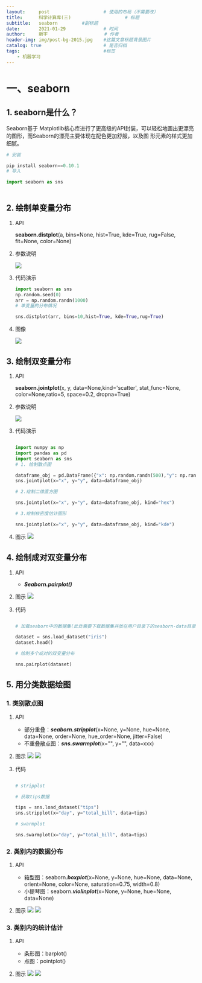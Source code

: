 ```yaml
---
layout:     post                    # 使用的布局（不需要改）
title:      科学计算库(三)    				# 标题 		  
subtitle:   seaborn	 		#副标题
date:       2021-01-29              # 时间
author:     新宇                     # 作者
header-img: img/post-bg-2015.jpg    #这篇文章标题背景图片
catalog: true                       # 是否归档
tags:                               #标签
    - 机器学习
---
```

# 一、seaborn
## 1. seaborn是什么？
Seaborn基于 Matplotlib核心库进行了更高级的API封装，可以轻松地画出更漂亮的图形，而Seaborn的漂亮主要体现在配色更加舒服，以及图 形元素的样式更加细腻。

```python
# 安装

pip install seaborn==0.10.1
# 导入

import seaborn as sns
 
```

## 2. 绘制单变量分布

1. API 

	**seaborn.distplot**(a, bins=None, hist=True, kde=True, rug=False, fit=None, color=None)

2. 参数说明

	![](https://tva1.sinaimg.cn/large/008eGmZEly1gn504fg1u3j30q00aa0us.jpg)

3. 代码演示
	```python
	import seaborn as sns
	np.random.seed(0)
	arr = np.random.randn(1000)
	# 单变量的分布情况

	sns.distplot(arr, bins=10,hist=True, kde=True,rug=True)
	```

4. 图像

	![](https://tva1.sinaimg.cn/large/008eGmZEly1gn506dagylj30kf082dgb.jpg) 

## 3. 绘制双变量分布

1. API

	**seaborn.jointplot**(x, y, data=None,kind='scatter', stat_func=None, color=None,ratio=5, space=0.2, dropna=True)

2. 参数说明

	![](https://tva1.sinaimg.cn/large/008eGmZEly1gn508tswusj311q08wac9.jpg)

3. 代码演示
	```python

	import numpy as np 
	import pandas as pd 
	import seaborn as sns
	# 1. 绘制散点图

	dataframe_obj = pd.DataFrame({"x": np.random.randn(500),"y": np.random.randn(500)}) 
	sns.jointplot(x="x", y="y", data=dataframe_obj)

	# 2.绘制二维直方图

	sns.jointplot(x="x", y="y", data=dataframe_obj, kind="hex")

	# 3.绘制核密度估计图形

	sns.jointplot(x="x", y="y", data=dataframe_obj, kind="kde")

	```

4. 图示
	![](https://tva1.sinaimg.cn/large/008eGmZEly1gn7qbluq1tj30ju0jt0xs.jpg)

## 4. 绘制成对双变量分布

1. API 
	- ***Seaborn.pairplot()***

2. 图示
	![](https://tva1.sinaimg.cn/large/008eGmZEly1gn50dgegfij30qm0jx40y.jpg)

3. 代码
	```python

	# 加载seaborn中的数据集(此处需要下载数据集并放在用户目录下的seaborn-data目录中)

	dataset = sns.load_dataset("iris")
	dataset.head()
 
 	# 绘制多个成对的双变量分布 

 	sns.pairplot(dataset)
 
	```


## 5. 用分类数据绘图
### 1. 类别散点图
1. API 
	- 部分重叠：***seaborn.stripplot***(x=None, y=None, hue=None, data=None, order=None, hue_order=None, jitter=False)
	- 不重叠散点图：***sns.swarmplot***(x="", y="", data=xxx)

2. 图示
	![](https://tva1.sinaimg.cn/large/008eGmZEly1gn7qjbf9ywj30oh0eo0vi.jpg)
	![](https://tva1.sinaimg.cn/large/008eGmZEly1gn7qjb9m5uj30hv0aktbg.jpg)

3. 代码
	```python

	# stripplot

	# 获取tips数据

	tips = sns.load_dataset("tips")
	sns.stripplot(x="day", y="total_bill", data=tips)
  	
  	# swarmplot

  	sns.swarmplot(x="day", y="total_bill", data=tips)

	```


### 2. 类别内的数据分布
1. API 
	- 箱型图：seaborn.***boxplot***(x=None, y=None, hue=None, data=None, orient=None, color=None, saturation=0.75, width=0.8)
	- 小提琴图：seaborn.***violinplot***(x=None, y=None, hue=None, data=None)

2. 图示
	![](https://tva1.sinaimg.cn/large/008eGmZEly1gn7qkt2sa6j30fl09xq41.jpg)
	![](https://tva1.sinaimg.cn/large/008eGmZEly1gn7qksrn3sj30op0fggpa.jpg)

### 3. 类别内的统计估计
1. API 
	- 条形图：barplot()
	- 点图：pointplot()

2. 图示
	![](https://tva1.sinaimg.cn/large/008eGmZEly1gn7qo7omdyj30l90bpabg.jpg)
	![](https://tva1.sinaimg.cn/large/008eGmZEly1gn7qo7k6m4j30mf0c5q4n.jpg)







